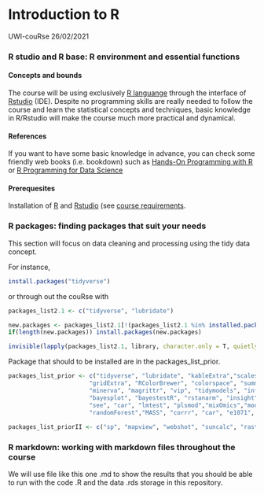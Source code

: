 Introduction to R
================
UWI-couRse
26/02/2021

### R studio and R base: R environment and essential functions

#### Concepts and bounds

The course will be using exclusively [R languange](https://www.r-project.org/) through the interface of [Rstudio](https://rstudio.com/)  (IDE). 
Despite no programming skills are really needed to follow the course and learn the statistical concepts and techniques, 
basic knowledge in R/Rstudio will make the course much more practical and dynamical.

#### References
If you want to have some basic knowledge in advance, you can check some friendly web books (i.e. bookdown) such as [Hands-On Programming with R](https://rstudio-education.github.io/hopr/) or [R Programming for Data Science](https://bookdown.org/rdpeng/rprogdatascience/getting-started-with-r.html)

#### Prerequesites
Installation of [R](https://www.r-project.org/) and [Rstudio](https://rstudio.com/) (see [course requirements](https://github.com/AlbyDR/UWI-CouRse/blob/main/Requirements.md).

### R packages: finding packages that suit your needs

This section will focus on data cleaning and processing using the tidy data concept.

For instance, 
``` r
install.packages("tidyverse")
```
or through out the couRse with
``` r
packages_list2.1 <- c("tidyverse", "lubridate")

new.packages <- packages_list2.1[!(packages_list2.1 %in% installed.packages()[,"Package"])]
if(length(new.packages)) install.packages(new.packages)

invisible(lapply(packages_list2.1, library, character.only = T, quietly = TRUE, warn.conflicts = F))
```
Package that should to be installed are in the packages_list_prior. 
``` r
packages_list_prior <- c("tidyverse", "lubridate", "kableExtra","scales", "tidyquant", "cowplot",
                       "gridExtra", "RColorBrewer", "colorspace", "summarytools", "corrr", "GGally",
                       "minerva", "magrittr", "vip", "tidymodels", "infer", "moderndive", "extRemes",
                       "bayesplot", "bayestestR", "rstanarm", "insight", "modelbased", "performance", 
                       "see", "car", "lmtest", "plsmod","mixOmics","modelbased", "performance", "see",
                       "randomForest","MASS", "corrr", "car", "e1071", "astsa")
                         
packages_list_priorII <- c("sp", "mapview", "webshot", "suncalc", "raster", "httr", "sf", "fasterize",                                    "rasterVis", "RColorBrewer", "geobuffer", "ggspatial")
```

###	R markdown: working with markdown files throughout the course

We will use file like this one .md to show the results that you should be able to run with
the code .R and the data .rds storage in this repository.



